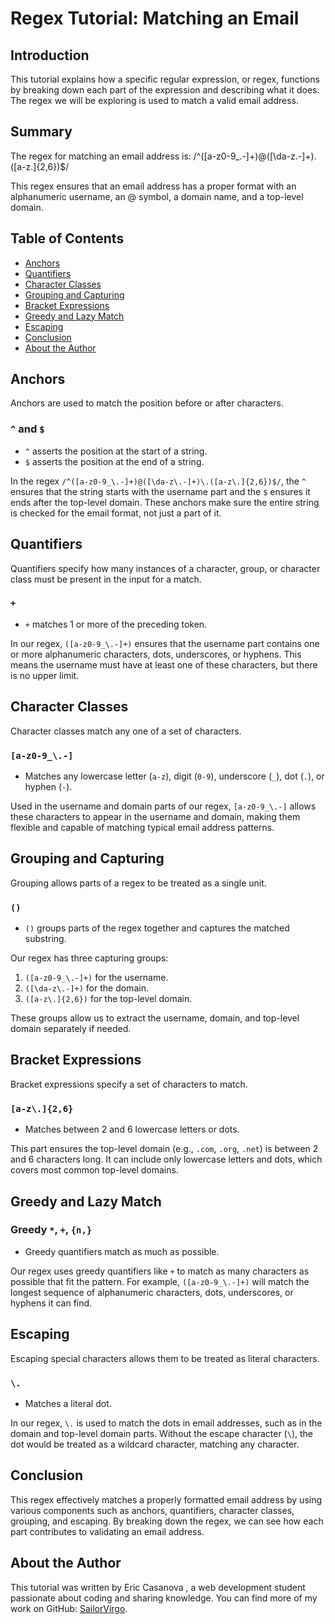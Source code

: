 # Regex Tutorial: Matching an Email

## Introduction
This tutorial explains how a specific regular expression, or regex, functions by breaking down each part of the expression and describing what it does. The regex we will be exploring is used to match a valid email address.

## Summary
The regex for matching an email address is: /^([a-z0-9_.-]+)@([\da-z.-]+).([a-z.]{2,6})$/

This regex ensures that an email address has a proper format with an alphanumeric username, an @ symbol, a domain name, and a top-level domain.

## Table of Contents
- [Anchors](#anchors)
- [Quantifiers](#quantifiers)
- [Character Classes](#character-classes)
- [Grouping and Capturing](#grouping-and-capturing)
- [Bracket Expressions](#bracket-expressions)
- [Greedy and Lazy Match](#greedy-and-lazy-match)
- [Escaping](#escaping)
- [Conclusion](#conclusion)
- [About the Author](#about-the-author)

## Anchors
Anchors are used to match the position before or after characters.
### `^` and `$`
- `^` asserts the position at the start of a string.
- `$` asserts the position at the end of a string.

In the regex `/^([a-z0-9_\.-]+)@([\da-z\.-]+)\.([a-z\.]{2,6})$/`, the `^` ensures that the string starts with the username part and the `$` ensures it ends after the top-level domain. These anchors make sure the entire string is checked for the email format, not just a part of it.

## Quantifiers
Quantifiers specify how many instances of a character, group, or character class must be present in the input for a match.
### `+`
- `+` matches 1 or more of the preceding token.

In our regex, `([a-z0-9_\.-]+)` ensures that the username part contains one or more alphanumeric characters, dots, underscores, or hyphens. This means the username must have at least one of these characters, but there is no upper limit.

## Character Classes
Character classes match any one of a set of characters.
### `[a-z0-9_\.-]`
- Matches any lowercase letter (`a-z`), digit (`0-9`), underscore (`_`), dot (`.`), or hyphen (`-`).

Used in the username and domain parts of our regex, `[a-z0-9_\.-]` allows these characters to appear in the username and domain, making them flexible and capable of matching typical email address patterns.

## Grouping and Capturing
Grouping allows parts of a regex to be treated as a single unit.
### `()`
- `()` groups parts of the regex together and captures the matched substring.

Our regex has three capturing groups:
1. `([a-z0-9_\.-]+)` for the username.
2. `([\da-z\.-]+)` for the domain.
3. `([a-z\.]{2,6})` for the top-level domain.

These groups allow us to extract the username, domain, and top-level domain separately if needed.

## Bracket Expressions
Bracket expressions specify a set of characters to match.
### `[a-z\.]{2,6}`
- Matches between 2 and 6 lowercase letters or dots.

This part ensures the top-level domain (e.g., `.com`, `.org`, `.net`) is between 2 and 6 characters long. It can include only lowercase letters and dots, which covers most common top-level domains.

## Greedy and Lazy Match
### Greedy `*`, `+`, `{n,}`
- Greedy quantifiers match as much as possible.

Our regex uses greedy quantifiers like `+` to match as many characters as possible that fit the pattern. For example, `([a-z0-9_\.-]+)` will match the longest sequence of alphanumeric characters, dots, underscores, or hyphens it can find.

## Escaping
Escaping special characters allows them to be treated as literal characters.
### `\.`
- Matches a literal dot.

In our regex, `\.` is used to match the dots in email addresses, such as in the domain and top-level domain parts. Without the escape character (`\`), the dot would be treated as a wildcard character, matching any character.

## Conclusion
This regex effectively matches a properly formatted email address by using various components such as anchors, quantifiers, character classes, grouping, and escaping. By breaking down the regex, we can see how each part contributes to validating an email address.

## About the Author
This tutorial was written by Eric Casanova , a web development student passionate about coding and sharing knowledge. You can find more of my work on GitHub: [SailorVirgo](https://github.com/SailorVirgo).

